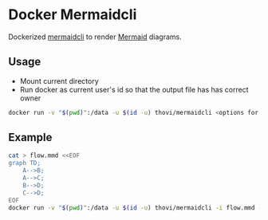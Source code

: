 
# Docker Mermaidcli

Dockerized [mermaidcli](https://github.com/mermaid-js/mermaid.cli) to render [Mermaid](https://mermaid-js.github.io/mermaid/#/) diagrams.

## Usage
- Mount current directory
- Run docker as current user's id so that the output file has has correct owner
```bash
docker run -v "$(pwd)":/data -u $(id -u) thovi/mermaidcli <options for mmdc>
```

## Example
```bash
cat > flow.mmd <<EOF
graph TD;
    A-->B;
    A-->C;
    B-->D;
    C-->D;
EOF
docker run -v "$(pwd)":/data -u $(id -u) thovi/mermaidcli -i flow.mmd -o flow.png
```
